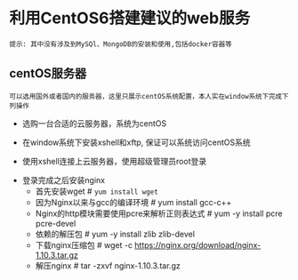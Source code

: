 # 利用CentOS6搭建建议的web服务

	提示: 其中没有涉及到MySQl、MongoDB的安装和使用,包括docker容器等

## centOS服务器

	可以选用国外或者国内的服务器，这里只展示centOS系统配置，本人实在window系统下完成下列操作

- 选购一台合适的云服务器，系统为centOS

- 在window系统下安装xshell和xftp, 保证可以系统访问centOS系统

- 使用xshell连接上云服务器，使用超级管理员root登录

* 登录完成之后安装nginx
	- 首先安装wget # ```yum install wget```
	- 因为Nginx以来与gcc的编译环境 # yum install gcc-c++
	- Nginx的http模块需要使用pcre来解析正则表达式 # yum -y install pcre pcre-devel
	- 依赖的解压包 # yum -y install zlib zlib-devel
	- 下载nginx压缩包 # wget -c https://nginx.org/download/nginx-1.10.3.tar.gz
	- 解压nginx # tar -zxvf nginx-1.10.3.tar.gz
